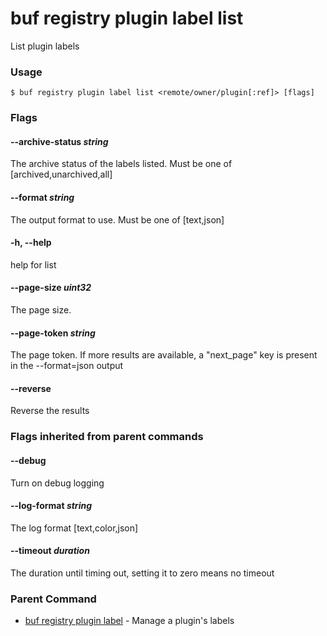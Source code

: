 # buf registry plugin label list

List plugin labels

### Usage

```console
$ buf registry plugin label list <remote/owner/plugin[:ref]> [flags]
```

### Flags

#### \--archive-status _string_

The archive status of the labels listed. Must be one of \[archived,unarchived,all\]

#### \--format _string_

The output format to use. Must be one of \[text,json\]

#### \-h, --help

help for list

#### \--page-size _uint32_

The page size.

#### \--page-token _string_

The page token. If more results are available, a "next_page" key is present in the --format=json output

#### \--reverse

Reverse the results

### Flags inherited from parent commands

#### \--debug

Turn on debug logging

#### \--log-format _string_

The log format \[text,color,json\]

#### \--timeout _duration_

The duration until timing out, setting it to zero means no timeout

### Parent Command

- [buf registry plugin label](../) - Manage a plugin's labels
